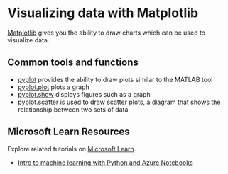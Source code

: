 # Visualizing data with Matplotlib

[Matplotlib](https://matplotlib.org/) gives you the ability to draw charts which can be used to visualize data.

## Common tools and functions

- [pyplot](https://matplotlib.org/api/_as_gen/matplotlib.pyplot.html?highlight=pyplot#module-matplotlib.pyplot) provides the ability to draw plots similar to the MATLAB tool
- [pyplot.plot](https://matplotlib.org/api/_as_gen/matplotlib.pyplot.plot.html#matplotlib.pyplot.plot) plots a graph
- [pyplot.show](https://matplotlib.org/api/_as_gen/matplotlib.pyplot.show.html#matplotlib.pyplot.show) displays figures such as a graph
- [pyplot.scatter](https://matplotlib.org/api/_as_gen/matplotlib.pyplot.scatter.html?highlight=scatter%20plot#matplotlib.pyplot.scatter) is used to draw scatter plots, a diagram that shows the relationship between two sets of data

## Microsoft Learn Resources

Explore related tutorials on [Microsoft Learn](https://learn.microsoft.com/?WT.mc_id=python-c9-niner).

- [Intro to machine learning with Python and Azure Notebooks](https://docs.microsoft.com/learn/paths/intro-to-ml-with-python/?WT.mc_id=python-c9-niner)
